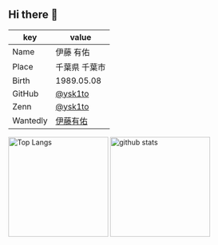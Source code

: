 ## Hi there 👋

|key|value|
|----|----|
|Name|伊藤 有佑|
|Place|千葉県 千葉市|
|Birth|1989.05.08|
|GitHub|[@ysk1to](https://github.com/ysk1to)|
|Zenn|[@ysk1to](https://zenn.dev/ysk1to)|
|Wantedly|[伊藤有佑](https://www.wantedly.com/id/ysk1to)|

<p align="left"> 
  <img alt="Top Langs" height="200px" src="https://github-readme-stats.vercel.app/api/top-langs/?username=ysk1to&layout=donut&theme=onedark" />
  <!-- <img alt="github stats" height="200px" src="https://github-readme-stats-coral-sigma-39.vercel.app/api?username=ysk1to&theme=onedark&show_icons=ture&count_private=true" /> -->
  <img alt="github stats" height="200px" src="https://github-readme-stats.vercel.app/api?username=ysk1to&theme=onedark&show_icons=ture&count_private=true" />
</p>